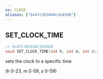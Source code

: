 ```yaml
---
ns: CLOCK
aliases: ["0x47c3b5848c3e45d8"]
---
```

## SET_CLOCK_TIME

```c
// 0x47C3B5848C3E45D8
void SET_CLOCK_TIME(int h, int m, int s);
```

sets the clock to a specific time

(h 0-23, m 0-59, s 0-59)

